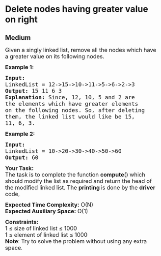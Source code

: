 # Delete nodes having greater value on right
## Medium 
<div class="problem-statement" style="user-select: auto;">
                <p style="user-select: auto;"></p><p style="user-select: auto;"><span style="font-size: 18px; user-select: auto;">Given a singly linked list, remove all the nodes which have a greater value on its following nodes.</span></p>

<p style="user-select: auto;"><span style="font-size: 18px; user-select: auto;"><strong style="user-select: auto;">Example 1:</strong></span></p>

<pre style="user-select: auto;"><span style="font-size: 18px; user-select: auto;"><strong style="user-select: auto;">Input:
</strong>LinkedList = 12-&gt;15-&gt;10-&gt;11-&gt;5-&gt;6-&gt;2-&gt;3
<strong style="user-select: auto;">Output: </strong>15 11 6 3<strong style="user-select: auto;">
Explanation: </strong>Since, 12, 10, 5 and 2 are
the elements which have greater elements
on the following nodes. So, after deleting
them, the linked list would like be 15,
11, 6, 3.</span>
</pre>

<p style="user-select: auto;"><span style="font-size: 18px; user-select: auto;"><strong style="user-select: auto;">Example 2:</strong></span></p>

<pre style="user-select: auto;"><span style="font-size: 18px; user-select: auto;"><strong style="user-select: auto;">Input:
</strong>LinkedList = 10-&gt;20-&gt;30-&gt;40-&gt;50-&gt;60
<strong style="user-select: auto;">Output: </strong>60
</span></pre>

<p style="user-select: auto;"><span style="font-size: 18px; user-select: auto;"><strong style="user-select: auto;">Your Task:</strong><br style="user-select: auto;">
The task is to complete the function <strong style="user-select: auto;">compute</strong>() which should modify the list as required and return the head of the modified linked list.&nbsp;The <strong style="user-select: auto;">printing </strong>is done by the <strong style="user-select: auto;">driver </strong>code,</span></p>

<p style="user-select: auto;"><span style="font-size: 18px; user-select: auto;"><strong style="user-select: auto;">Expected Time Complexity:</strong>&nbsp;O(N)<br style="user-select: auto;">
<strong style="user-select: auto;">Expected Auxiliary Space:</strong>&nbsp;O(1)</span></p>

<p style="user-select: auto;"><span style="font-size: 18px; user-select: auto;"><strong style="user-select: auto;">Constraints:</strong><br style="user-select: auto;">
1 ≤ size of linked list&nbsp;≤ 1000<br style="user-select: auto;">
1 ≤ element of linked list ≤ 1000<br style="user-select: auto;">
<strong style="user-select: auto;">Note</strong>: Try to solve the problem without using any extra space.</span></p>
 <p style="user-select: auto;"></p>
            </div>